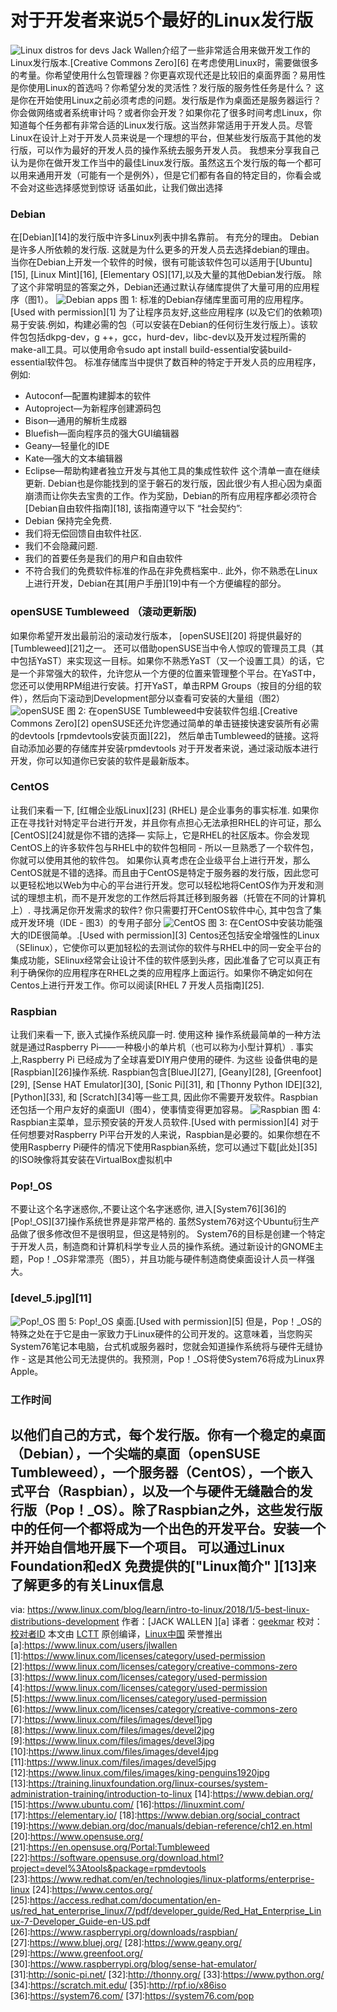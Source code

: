 对于开发者来说5个最好的Linux发行版
============================================================
 ![Linux distros for devs](https://www.linux.com/sites/lcom/files/styles/rendered_file/public/king-penguins_1920.jpg?itok=qmy8htw6 "Linux distros for devs")
 Jack Wallen介绍了一些非常适合用来做开发工作的Linux发行版本.[Creative Commons Zero][6]
 在考虑使用Linux时，需要做很多的考量。你希望使用什么包管理器？你更喜欢现代还是比较旧的桌面界面？易用性是你使用Linux的首选吗？你希望分发的灵活性？发行版的服务性任务是什么？
这是你在开始使用Linux之前必须考虑的问题。发行版是作为桌面还是服务器运行？你会做网络或者系统审计吗？或者你会开发？如果你花了很多时间考虑Linux，你知道每个任务都有非常合适的Linux发行版。这当然非常适用于开发人员。尽管Linux在设计上对于开发人员来说是一个理想的平台，但某些发行版高于其他的发行版，可以作为最好的开发人员的操作系统去服务开发人员。
 我想来分享我自己认为是你在做开发工作当中的最佳Linux发行版。虽然这五个发行版的每一个都可以用来通用开发（可能有一个是例外），但是它们都有各自的特定目的，你看会或不会对这些选择感觉到惊讶
 话虽如此，让我们做出选择
 ### Debian
 在[Debian][14]的发行版中许多Linux列表中排名靠前。 有充分的理由。 Debian是许多人所依赖的发行版. 这就是为什么更多的开发人员去选择debian的理由。 当你在Debian上开发一个软件的时候，很有可能该软件包可以适用于[Ubuntu][15], [Linux Mint][16], [Elementary OS][17],以及大量的其他Debian发行版。
 除了这个非常明显的答案之外，Debian还通过默认存储库提供了大量可用的应用程序（图1）。
 ![Debian apps](https://www.linux.com/sites/lcom/files/styles/rendered_file/public/devel_1.jpg?itok=3mpkS3Kp "Debian apps")
 图 1: 标准的Debian存储库里面可用的应用程序。[Used with permission][1]
 为了让程序员友好,这些应用程序 (以及它们的依赖项) 易于安装.例如，构建必需的包（可以安装在Debian的任何衍生发行版上）。该软件包包括dkpg-dev，g ++，gcc，hurd-dev，libc-dev以及开发过程所需的make-all工具。可以使用命令sudo apt install build-essential安装build-essential软件包。
 标准存储库当中提供了数百种的特定于开发人员的应用程序，例如:
 *   Autoconf—配置构建脚本的软件
 *   Autoproject—为新程序创建源码包
 *   Bison—通用的解析生成器
 *   Bluefish—面向程序员的强大GUI编辑器
 *   Geany—轻量化的IDE
 *   Kate—强大的文本编辑器
 *   Eclipse—帮助构建者独立开发与其他工具的集成性软件
 这个清单一直在继续更新.
 Debian也是你能找到的坚于磐石的发行版，因此很少有人担心因为桌面崩溃而让你失去宝贵的工作。作为奖励，Debian的所有应用程序都必须符合[Debian自由软件指南][18], 该指南遵守以下 “社会契约”:
 *   Debian 保持完全免费.
 *   我们将无偿回馈自由软件社区.
 *   我们不会隐藏问题.
 *   我们的首要任务是我们的用户和自由软件
 *   不符合我们的免费软件标准的作品在非免费档案中..
 此外，你不熟悉在Linux上进行开发，Debian在其[用户手册][19]中有一个方便编程的部分。
 ### openSUSE Tumbleweed （滚动更新版)
 如果你希望开发出最前沿的滚动发行版本， [openSUSE][20] 将提供最好的[Tumbleweed][21]之一。 还可以借助openSUSE当中令人惊叹的管理员工具（其中包括YaST）来实现这一目标。如果你不熟悉YaST（又一个设置工具）的话，它是一个非常强大的软件，允许您从一个方便的位置来管理整个平台。在YaST中，您还可以使用RPM组进行安装。打开YaST，单击RPM Groups（按目的分组的软件），然后向下滚动到Development部分以查看可安装的大量组（图2）
 ![openSUSE](https://www.linux.com/sites/lcom/files/styles/rendered_file/public/devel_2.jpg?itok=EeCjn1cx "openSUSE")
 图 2: 在openSUSE Tumbleweed中安装软件包组.[Creative Commons Zero][2]
 openSUSE还允许您通过简单的单击链接快速安装所有必需的devtools [rpmdevtools安装页面][22]， 然后单击Tumbleweed的链接。这将自动添加必要的存储库并安装rpmdevtools
 对于开发者来说，通过滚动版本进行开发，你可以知道你已安装的软件是最新版本。
 ### CentOS
 让我们来看一下, [红帽企业版Linux][23] (RHEL) 是企业事务的事实标准. 如果你正在寻找针对特定平台进行开发，并且你有点担心无法承担RHEL的许可证，那么[CentOS][24]就是你不错的选择— 实际上，它是RHEL的社区版本。你会发现CentOS上的许多软件包与RHEL中的软件包相同 - 所以一旦熟悉了一个软件包，你就可以使用其他的软件包。
 如果你认真考虑在企业级平台上进行开发，那么CentOS就是不错的选择。而且由于CentOS是特定于服务器的发行版，因此您可以更轻松地以Web为中心的平台进行开发。您可以轻松地将CentOS作为开发和测试的理想主机，而不是开发您的工作然后将其迁移到服务器（托管在不同的计算机上）.
 寻找满足你开发需求的软件? 你只需要打开CentOS软件中心, 其中包含了集成开发环境（IDE - 图3）的专用子部分
 ![CentOS](https://www.linux.com/sites/lcom/files/styles/rendered_file/public/devel_3.jpg?itok=0oe4zj9j "CentOS")
 图 3: 在CentOS中安装功能强大的IDE很简单。.[Used with permission][3]
 Centos还包括安全增强性的Linux（SElinux），它使你可以更加轻松的去测试你的软件与RHEL中的同一安全平台的集成功能，SElinux经常会让设计不佳的软件感到头疼，因此准备了它可以真正有利于确保你的应用程序在RHEL之类的应用程序上面运行。如果你不确定如何在Centos上进行开发工作。你可以阅读[RHEL 7 开发人员指南][25].
 ### Raspbian
 让我们来看一下, 嵌入式操作系统风靡一时. 使用这种 操作系统最简单的一种方法就是通过Raspberry Pi——一种极小的单片机（也可以称为小型计算机）. 事实上,Raspberry Pi 已经成为了全球喜爱DIY用户使用的硬件. 为这些 设备供电的是 [Raspbian][26]操作系统. Raspbian包含[BlueJ][27], [Geany][28], [Greenfoot][29], [Sense HAT Emulator][30], [Sonic Pi][31], 和 [Thonny Python IDE][32], [Python][33], 和 [Scratch][34]等一些工具, 因此你不需要开发软件。Raspbian还包括一个用户友好的桌面UI（图4），使事情变得更加容易。
 ![Raspbian](https://www.linux.com/sites/lcom/files/styles/rendered_file/public/devel_4.jpg?itok=VLoYak6L "Raspbian")
 图 4: Raspbian主菜单，显示预安装的开发人员软件.[Used with permission][4]
 对于任何想要对Raspberry Pi平台开发的人来说，Raspbian是必要的。如果你想在不使用Raspberry Pi硬件的情况下使用Raspbian系统，您可以通过下载[此处][35]的ISO映像将其安装在VirtualBox虚拟机中
 ### Pop!_OS
 不要让这个名字迷惑你,,不要让这个名字迷惑你, 进入[System76][36]的 [Pop!_OS][37]操作系统世界是非常严格的. 虽然System76对这个Ubuntu衍生产品做了很多修改但不是很明显，但这是特别的。
 System76的目标是创建一个特定于开发人员，制造商和计算机科学专业人员的操作系统。通过新设计的GNOME主题，Pop！_OS非常漂亮（图5），并且功能与硬件制造商使桌面设计人员一样强大。
### [devel_5.jpg][11]
 ![Pop!_OS](https://www.linux.com/sites/lcom/files/styles/rendered_file/public/devel_5.jpg?itok=n4K7k7Gd "Pop!_OS")
 图 5: Pop!_OS 桌面.[Used with permission][5]
 但是，Pop！_OS的特殊之处在于它是由一家致力于Linux硬件的公司开发的。这意味着，当您购买System76笔记本电脑，台式机或服务器时，您就会知道操作系统将与硬件无缝协作 - 这是其他公司无法提供的。我预测，Pop！_OS将使System76将成为Linux界Apple。
 ### 工作时间
 以他们自己的方式，每个发行版。你有一个稳定的桌面（Debian），一个尖端的桌面（openSUSE Tumbleweed），一个服务器（CentOS），一个嵌入式平台（Raspbian），以及一个与硬件无缝融合的发行版（Pop！_OS）。除了Raspbian之外，这些发行版中的任何一个都将成为一个出色的开发平台。安装一个并开始自信地开展下一个项目。
可以通过Linux Foundation和edX 免费提供的["Linux简介" ][13]来了解更多的有关Linux信息
--------------------------------------------------------------------------------
 via: https://www.linux.com/blog/learn/intro-to-linux/2018/1/5-best-linux-distributions-development
 作者：[JACK WALLEN ][a]
译者：[geekmar](https://github.com/geekmar)
校对：[校对者ID](https://github.com/校对者ID)
 本文由 [LCTT](https://github.com/LCTT/TranslateProject) 原创编译，[Linux中国](https://linux.cn/) 荣誉推出
 [a]:https://www.linux.com/users/jlwallen
[1]:https://www.linux.com/licenses/category/used-permission
[2]:https://www.linux.com/licenses/category/creative-commons-zero
[3]:https://www.linux.com/licenses/category/used-permission
[4]:https://www.linux.com/licenses/category/used-permission
[5]:https://www.linux.com/licenses/category/used-permission
[6]:https://www.linux.com/licenses/category/creative-commons-zero
[7]:https://www.linux.com/files/images/devel1jpg
[8]:https://www.linux.com/files/images/devel2jpg
[9]:https://www.linux.com/files/images/devel3jpg
[10]:https://www.linux.com/files/images/devel4jpg
[11]:https://www.linux.com/files/images/devel5jpg
[12]:https://www.linux.com/files/images/king-penguins1920jpg
[13]:https://training.linuxfoundation.org/linux-courses/system-administration-training/introduction-to-linux
[14]:https://www.debian.org/
[15]:https://www.ubuntu.com/
[16]:https://linuxmint.com/
[17]:https://elementary.io/
[18]:https://www.debian.org/social_contract
[19]:https://www.debian.org/doc/manuals/debian-reference/ch12.en.html
[20]:https://www.opensuse.org/
[21]:https://en.opensuse.org/Portal:Tumbleweed
[22]:https://software.opensuse.org/download.html?project=devel%3Atools&package=rpmdevtools
[23]:https://www.redhat.com/en/technologies/linux-platforms/enterprise-linux
[24]:https://www.centos.org/
[25]:https://access.redhat.com/documentation/en-us/red_hat_enterprise_linux/7/pdf/developer_guide/Red_Hat_Enterprise_Linux-7-Developer_Guide-en-US.pdf
[26]:https://www.raspberrypi.org/downloads/raspbian/
[27]:https://www.bluej.org/
[28]:https://www.geany.org/
[29]:https://www.greenfoot.org/
[30]:https://www.raspberrypi.org/blog/sense-hat-emulator/
[31]:http://sonic-pi.net/
[32]:http://thonny.org/
[33]:https://www.python.org/
[34]:https://scratch.mit.edu/
[35]:http://rpf.io/x86iso
[36]:https://system76.com/
[37]:https://system76.com/pop
